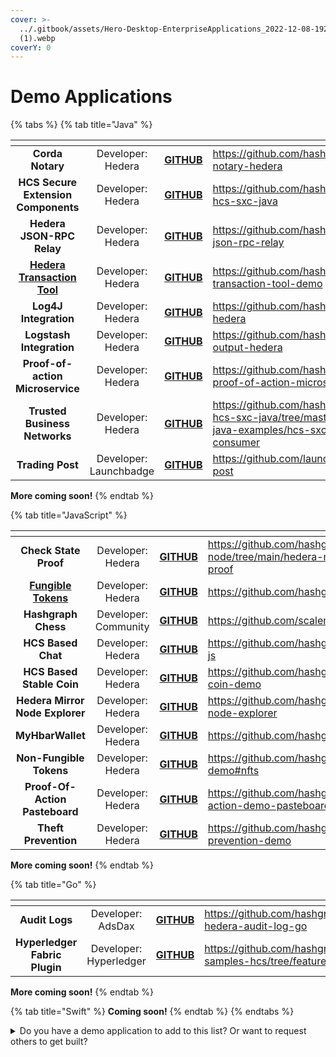 ```yaml
---
cover: >-
  ../.gitbook/assets/Hero-Desktop-EnterpriseApplications_2022-12-08-192047_ivzd
  (1).webp
coverY: 0
---
```


# Demo Applications

{% tabs %}
{% tab title="Java" %}
<table data-card-size="large" data-view="cards"><thead><tr><th align="center"></th><th align="center"></th><th align="center"></th><th data-hidden data-card-target data-type="content-ref"></th></tr></thead><tbody><tr><td align="center"><strong>Corda Notary</strong></td><td align="center">Developer: Hedera</td><td align="center"><strong></strong><a href="https://github.com/hashgraph/corda-notary-hedera"><strong>GITHUB</strong></a><strong></strong></td><td><a href="https://github.com/hashgraph/corda-notary-hedera">https://github.com/hashgraph/corda-notary-hedera</a></td></tr><tr><td align="center"><strong>HCS Secure Extension Components</strong></td><td align="center">Developer: Hedera</td><td align="center"><strong></strong><a href="https://github.com/hashgraph/hedera-hcs-sxc-java"><strong>GITHUB</strong></a><strong></strong></td><td><a href="https://github.com/hashgraph/hedera-hcs-sxc-java">https://github.com/hashgraph/hedera-hcs-sxc-java</a></td></tr><tr><td align="center"><strong>Hedera JSON-RPC Relay</strong></td><td align="center">Developer: Hedera</td><td align="center"><strong></strong><a href="https://github.com/hashgraph/hedera-json-rpc-relay"><strong>GITHUB</strong></a><strong></strong></td><td><a href="https://github.com/hashgraph/hedera-json-rpc-relay">https://github.com/hashgraph/hedera-json-rpc-relay</a></td></tr><tr><td align="center"><strong></strong><a href="https://docs.hedera.com/hedera-transaction-tool-demo/"><strong>Hedera Transaction Tool</strong></a><strong></strong></td><td align="center">Developer: Hedera</td><td align="center"><strong></strong><a href="https://github.com/hashgraph/hedera-transaction-tool-demo"><strong>GITHUB</strong></a><strong></strong></td><td><a href="https://github.com/hashgraph/hedera-transaction-tool-demo">https://github.com/hashgraph/hedera-transaction-tool-demo</a></td></tr><tr><td align="center"><strong>Log4J Integration</strong></td><td align="center">Developer: Hedera</td><td align="center"><strong></strong><a href="https://github.com/hashgraph/log4j2-hedera"><strong>GITHUB</strong></a><strong></strong></td><td><a href="https://github.com/hashgraph/log4j2-hedera">https://github.com/hashgraph/log4j2-hedera</a></td></tr><tr><td align="center"><strong>Logstash Integration</strong></td><td align="center">Developer: Hedera</td><td align="center"><strong></strong><a href="https://github.com/hashgraph/logstash-output-hedera"><strong>GITHUB</strong></a><strong></strong></td><td><a href="https://github.com/hashgraph/logstash-output-hedera">https://github.com/hashgraph/logstash-output-hedera</a></td></tr><tr><td align="center"><strong>Proof-of-action Microservice</strong></td><td align="center">Developer: Hedera</td><td align="center"><strong></strong><a href="https://github.com/hashgraph/hedera-proof-of-action-microservice"><strong>GITHUB</strong></a><strong></strong></td><td><a href="https://github.com/hashgraph/hedera-proof-of-action-microservice">https://github.com/hashgraph/hedera-proof-of-action-microservice</a></td></tr><tr><td align="center"><strong>Trusted Business Networks</strong></td><td align="center">Developer: Hedera</td><td align="center"><strong></strong><a href="https://github.com/hashgraph/hedera-hcs-sxc-java/tree/master/hcs-sxc-java-examples/hcs-sxc-java-queue-consumer"><strong>GITHUB</strong></a><strong></strong></td><td><a href="https://github.com/hashgraph/hedera-hcs-sxc-java/tree/master/hcs-sxc-java-examples/hcs-sxc-java-queue-consumer">https://github.com/hashgraph/hedera-hcs-sxc-java/tree/master/hcs-sxc-java-examples/hcs-sxc-java-queue-consumer</a></td></tr><tr><td align="center"><strong>Trading Post</strong></td><td align="center">Developer: Launchbadge</td><td align="center"><strong></strong><a href="https://github.com/launchbadge/trading-post"><strong>GITHUB</strong></a><strong></strong></td><td><a href="https://github.com/launchbadge/trading-post">https://github.com/launchbadge/trading-post</a></td></tr></tbody></table>

**More coming soon!**
{% endtab %}

{% tab title="JavaScript" %}
<table data-card-size="large" data-view="cards"><thead><tr><th align="center"></th><th align="center"></th><th align="center"></th><th data-hidden data-card-target data-type="content-ref"></th></tr></thead><tbody><tr><td align="center"><strong>Check State Proof</strong></td><td align="center">Developer: Hedera</td><td align="center"><strong></strong><a href="https://github.com/hashgraph/hedera-mirror-node/tree/main/hedera-mirror-rest/check-state-proof"><strong>GITHUB</strong></a><strong></strong></td><td><a href="https://github.com/hashgraph/hedera-mirror-node/tree/main/hedera-mirror-rest/check-state-proof">https://github.com/hashgraph/hedera-mirror-node/tree/main/hedera-mirror-rest/check-state-proof</a></td></tr><tr><td align="center"><strong></strong><a href="https://gitpod.io/#https://github.com/hashgraph/hedera-hts-demo"><strong>Fungible Tokens</strong></a><strong></strong></td><td align="center">Developer: Hedera</td><td align="center"><strong></strong><a href="https://github.com/hashgraph/hedera-hts-demo"><strong>GITHUB</strong></a><strong></strong></td><td><a href="https://github.com/hashgraph/hedera-hts-demo">https://github.com/hashgraph/hedera-hts-demo</a></td></tr><tr><td align="center"><strong>Hashgraph Chess</strong></td><td align="center">Developer: Community</td><td align="center"><strong></strong><a href="https://github.com/scalemaildev/hashgraph_chess"><strong>GITHUB</strong></a><strong></strong></td><td><a href="https://github.com/scalemaildev/hashgraph_chess">https://github.com/scalemaildev/hashgraph_chess</a></td></tr><tr><td align="center"><strong>HCS Based Chat</strong></td><td align="center">Developer: Hedera</td><td align="center"><strong></strong><a href="https://github.com/hashgraph/hedera-hcs-chat-js"><strong>GITHUB</strong></a><strong></strong></td><td><a href="https://github.com/hashgraph/hedera-hcs-chat-js">https://github.com/hashgraph/hedera-hcs-chat-js</a></td></tr><tr><td align="center"><strong>HCS Based Stable Coin</strong></td><td align="center">Developer: Hedera</td><td align="center"><strong></strong><a href="https://github.com/hashgraph/hedera-stable-coin-demo"><strong>GITHUB</strong></a><strong></strong></td><td><a href="https://github.com/hashgraph/hedera-stable-coin-demo">https://github.com/hashgraph/hedera-stable-coin-demo</a></td></tr><tr><td align="center"><strong>Hedera Mirror Node Explorer</strong></td><td align="center">Developer: Hedera</td><td align="center"><strong></strong><a href="https://github.com/hashgraph/hedera-mirror-node-explorer"><strong>GITHUB</strong></a><strong></strong></td><td><a href="https://github.com/hashgraph/hedera-mirror-node-explorer">https://github.com/hashgraph/hedera-mirror-node-explorer</a></td></tr><tr><td align="center"><strong>MyHbarWallet</strong></td><td align="center">Developer: Hedera</td><td align="center"><strong></strong><a href="https://github.com/hashgraph/MyHbarWallet"><strong>GITHUB</strong></a><strong></strong></td><td><a href="https://github.com/hashgraph/MyHbarWallet">https://github.com/hashgraph/MyHbarWallet</a></td></tr><tr><td align="center"><strong>Non-Fungible Tokens</strong></td><td align="center">Developer: Hedera</td><td align="center"><strong></strong><a href="https://github.com/hashgraph/hedera-hts-demo#nfts"><strong>GITHUB</strong></a><strong></strong></td><td><a href="https://github.com/hashgraph/hedera-hts-demo#nfts">https://github.com/hashgraph/hedera-hts-demo#nfts</a></td></tr><tr><td align="center"><strong>Proof-Of-Action Pasteboard</strong></td><td align="center">Developer: Hedera</td><td align="center"><strong></strong><a href="https://github.com/hashgraph/hedera-proof-of-action-demo-pasteboard"><strong>GITHUB</strong></a><strong></strong></td><td><a href="https://github.com/hashgraph/hedera-proof-of-action-demo-pasteboard">https://github.com/hashgraph/hedera-proof-of-action-demo-pasteboard</a></td></tr><tr><td align="center"><strong>Theft Prevention</strong></td><td align="center">Developer: Hedera</td><td align="center"><strong></strong><a href="https://github.com/hashgraph/hedera-theft-prevention-demo"><strong>GITHUB</strong></a><strong></strong></td><td><a href="https://github.com/hashgraph/hedera-theft-prevention-demo">https://github.com/hashgraph/hedera-theft-prevention-demo</a></td></tr></tbody></table>

**More coming soon!**
{% endtab %}

{% tab title="Go" %}
<table data-card-size="large" data-view="cards"><thead><tr><th align="center"></th><th align="center"></th><th align="center"></th><th data-hidden data-card-target data-type="content-ref"></th></tr></thead><tbody><tr><td align="center"><strong>Audit Logs</strong></td><td align="center">Developer: AdsDax</td><td align="center"><strong></strong><a href="https://github.com/hashgraph/hello-hedera-audit-log-go"><strong>GITHUB</strong></a><strong></strong></td><td><a href="https://github.com/hashgraph/hello-hedera-audit-log-go">https://github.com/hashgraph/hello-hedera-audit-log-go</a></td></tr><tr><td align="center"><strong>Hyperledger Fabric Plugin</strong></td><td align="center">Developer: Hyperledger</td><td align="center"><strong></strong><a href="https://github.com/hashgraph/fabric-samples-hcs/tree/feature/hcs"><strong>GITHUB</strong></a><strong></strong></td><td><a href="https://github.com/hashgraph/fabric-samples-hcs/tree/feature/hcs">https://github.com/hashgraph/fabric-samples-hcs/tree/feature/hcs</a></td></tr></tbody></table>

**More coming soon!**
{% endtab %}

{% tab title="Swift" %}
**Coming soon!**
{% endtab %}
{% endtabs %}

<details>

<summary>Do you have a demo application to add to this list? Or want to request others to get built?</summary>

Please refer to the [contributing guide](../support-and-community/contributing-guide.md) and open an issue in the `hedera-docs` [repository](https://github.com/hashgraph/hedera-docs) and include the following information within the issue:

* Demo application name
* Developer/maintainer name
* Link to the demo application GitHub repository

</details>
